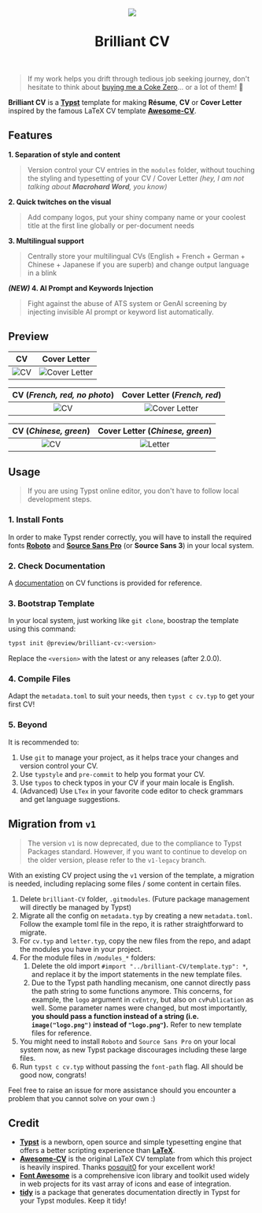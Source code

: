 <h1 align="center">
  <img src='https://github.com/mintyfrankie/mintyfrankie/assets/77310871/64861d2d-971c-47cd-a5e8-5ad8659f2c2b'>
  <br><br>
  Brilliant CV
</h1>

<br>

> If my work helps you drift through tedious job seeking journey, don't hesitate to think about [buying me a Coke Zero](https://github.com/sponsors/mintyfrankie)... or a lot of them! 🥤



**Brilliant CV** is a [**Typst**](https://github.com/typst/typst) template for making **Résume**, **CV** or **Cover Letter** inspired by the famous LaTeX CV template [**Awesome-CV**](https://github.com/posquit0/Awesome-CV).

## Features

**1. Separation of style and content**

> Version control your CV entries in the `modules` folder, without touching the styling and typesetting of your CV / Cover Letter _(hey, I am not talking about **Macrohard Word**, you know)_

**2. Quick twitches on the visual**

> Add company logos, put your shiny company name or your coolest title at the first line globally or per-document needs

**3. Multilingual support**

> Centrally store your multilingual CVs (English + French + German + Chinese + Japanese if you are superb) and change output language in a blink

***(NEW)* 4. AI Prompt and Keywords Injection**

> Fight against the abuse of ATS system or GenAI screening by injecting invisible AI prompt or keyword list automatically.

## Preview

|                                                    CV                                                    |                                                    Cover Letter                                                    |
| :------------------------------------------------------------------------------------------------------: | :----------------------------------------------------------------------------------------------------------------: |
| ![CV](https://github.com/mintyfrankie/mintyfrankie/assets/77310871/94f5fb5c-03d0-4912-b6d6-11ee7d27a9a3) | ![Cover Letter](https://github.com/mintyfrankie/brilliant-CV/assets/77310871/b4e74cdd-6b8d-4414-b52f-13cd6ba94315) |

|                                       CV (_French, red, no photo_)                                       |                                            Cover Letter (_French, red_)                                            |
| :------------------------------------------------------------------------------------------------------: | :----------------------------------------------------------------------------------------------------------------: |
| ![CV](https://github.com/mintyfrankie/brilliant-CV/assets/77310871/fed7b66c-728e-4213-aa58-aa26db3b1362) | ![Cover Letter](https://github.com/mintyfrankie/brilliant-CV/assets/77310871/65ca65b0-c0e1-4fe8-b797-8a5e0bea4b1c) |

|                                       CV (_Chinese, green_)                                       |                                            Cover Letter (_Chinese, green_)                                            |
| :------------------------------------------------------------------------------------------------------: | :----------------------------------------------------------------------------------------------------------------: |
| ![CV](https://github.com/mintyfrankie/brilliant-CV/assets/77310871/cb9c16f5-8ad7-4256-92fe-089c108d07f5) | ![Letter](https://github.com/mintyfrankie/brilliant-CV/assets/77310871/a5a97be2-87e2-43fe-b605-f862a0d600d7)|


## Usage

> If you are using Typst online editor, you don't have to follow local development steps.

### 1. Install Fonts

In order to make Typst render correctly, you will have to install the required fonts [**Roboto**](https://fonts.google.com/specimen/Roboto) and [**Source Sans Pro**](https://fonts.google.com/specimen/Source+Sans+3) (or **Source Sans 3**) in your local system.

### 2. Check Documentation

A [documentation](https://mintyfrankie.github.io/brilliant-CV/docs.pdf) on CV functions is provided for reference.

### 3. Bootstrap Template

In your local system, just working like `git clone`, boostrap the template using this command:

```bash
typst init @preview/brilliant-cv:<version>
```

Replace the `<version>` with the latest or any releases (after 2.0.0).

### 4. Compile Files

Adapt the `metadata.toml` to suit your needs, then `typst c cv.typ` to get your first CV!

### 5. Beyond

It is recommended to:

1. Use `git` to manage your project, as it helps trace your changes and version control your CV.
2. Use `typstyle` and `pre-commit` to help you format your CV.
3. Use `typos` to check typos in your CV if your main locale is English.
4. (Advanced) Use `LTex` in your favorite code editor to check grammars and get language suggestions.

## Migration from `v1`

> The version `v1` is now deprecated, due to the compliance to Typst Packages standard. However, if you want to continue to develop on the older version, please refer to the `v1-legacy` branch.

With an existing CV project using the `v1` version of the template, a migration is needed, including replacing some files / some content in certain files.

1. Delete `brilliant-CV` folder, `.gitmodules`. (Future package management will directly be managed by Typst)
2. Migrate all the config on `metadata.typ` by creating a new `metadata.toml`. Follow the example toml file in the repo, it is rather straightforward to migrate.
3. For `cv.typ` and `letter.typ`, copy the new files from the repo, and adapt the modules you have in your project.
4. For the module files in `/modules_*` folders:
   1. Delete the old import `#import "../brilliant-CV/template.typ": *`, and replace it by the import statements in the new template files.
   2. Due to the Typst path handling mecanism, one cannot directly pass the path string to some functions anymore. This concerns, for example, the `logo` argument in `cvEntry`, but also on `cvPublication` as well. Some parameter names were changed, but most importantly, **you should pass a function instead of a string (i.e. `image("logo.png")` instead of `"logo.png"`).** Refer to new template files for reference.
5. You might need to install `Roboto` and `Source Sans Pro` on your local system now, as new Typst package discourages including these large files.
6. Run `typst c cv.typ` without passing the `font-path` flag. All should be good now, congrats!

Feel free to raise an issue for more assistance should you encounter a problem that you cannot solve on your own :)

## Credit

- [**Typst**](https://github.com/typst/typst) is a newborn, open source and simple typesetting engine that offers a better scripting experience than [**LaTeX**](https://www.latex-project.org/).
- [**Awesome-CV**](https://github.com/posquit0/Awesome-CV) is the original LaTeX CV template from which this project is heavily inspired. Thanks [posquit0](https://github.com/posquit0) for your excellent work!
- [**Font Awesome**](https://fontawesome.com/) is a comprehensive icon library and toolkit used widely in web projects for its vast array of icons and ease of integration.
- [**tidy**](https://github.com/Mc-Zen/tidy) is a package that generates documentation directly in Typst for your Typst modules. Keep it tidy!
